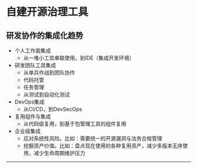 # 自建开源治理工具

## 研发协作的集成化趋势

* 个人工作面集成
    * 从一堆小工具串联使用，到IDE（集成开发环境）
* 研发团队工具集成
    * 从单兵作战到团队协作
    * 代码托管
    * 任务管理
    * 从测试到自动化测试
* DevOps集成
    * 从CI/CD，到DevSecOps
* 复用组件与集成
    * 从代码级复用，到基于包管理工具的组件复用
* 企业级集成
    * 应对系统性风险。比如：需要统一的开源漏洞与法务合规管理
    * 挖掘资产价值。比如：盘点现在使用的各种复用资产，减少多版本无序使用，减少生命周期维护压力

---


